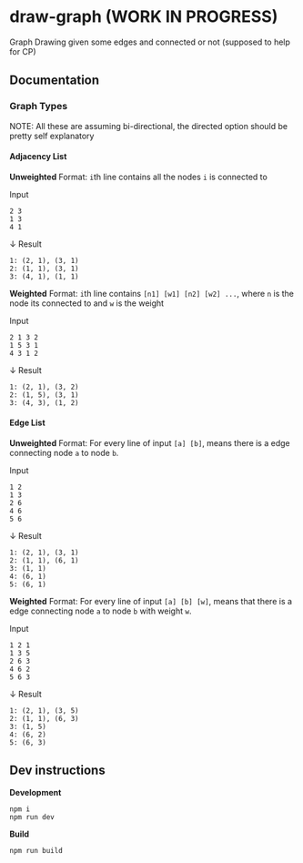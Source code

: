 # draw-graph (WORK IN PROGRESS)
Graph Drawing given some edges and connected or not (supposed to help for CP)

## Documentation

### Graph Types
NOTE: All these are assuming bi-directional, the directed option should be pretty self explanatory
#### Adjacency List
**Unweighted**
Format:
`i`th line contains all the nodes `i` is connected to

Input
```
2 3
1 3
4 1
```
↓ Result
```
1: (2, 1), (3, 1)
2: (1, 1), (3, 1)
3: (4, 1), (1, 1)
```
**Weighted**
Format:
`i`th line contains `[n1] [w1] [n2] [w2] ...`, where `n` is the node its connected to and `w` is the weight

Input
```
2 1 3 2
1 5 3 1
4 3 1 2
```
↓ Result
```
1: (2, 1), (3, 2)
2: (1, 5), (3, 1)
3: (4, 3), (1, 2)
```
#### Edge List
**Unweighted**
Format: For every line of input `[a] [b]`, means there is a edge connecting node `a` to node `b`.

Input
```
1 2
1 3
2 6
4 6
5 6
```
↓ Result
```
1: (2, 1), (3, 1)
2: (1, 1), (6, 1)
3: (1, 1)
4: (6, 1)
5: (6, 1)
```

**Weighted**
Format: For every line of input `[a] [b] [w]`, means that there is a edge connecting node `a` to node `b` with weight `w`.

Input
```
1 2 1
1 3 5
2 6 3
4 6 2
5 6 3
```
↓ Result
```
1: (2, 1), (3, 5)
2: (1, 1), (6, 3)
3: (1, 5)
4: (6, 2)
5: (6, 3)
```


## Dev instructions
**Development**
```
npm i
npm run dev
```

**Build**
```
npm run build
```